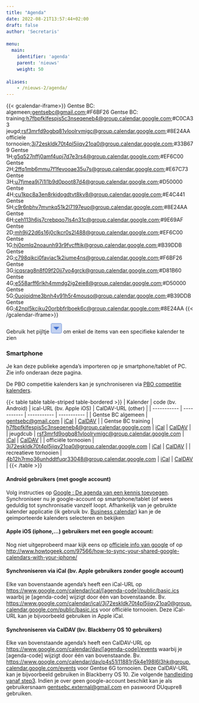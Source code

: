 ```yaml
---
title: "Agenda"
date: 2022-08-21T13:57:44+02:00
draft: false
author: 'Secretaris'

menu:
  main:
    identifier: 'agenda'
    parent: 'nieuws'
    weight: 50

aliases:
    - /nieuws-2/agenda/ 
---
```


{{< gcalendar-iframe>}}
Gentse BC: algemeen;gentsebc@gmail.com;#F6BF26
Gentse BC: training;h7fbpfklfespjs5c3nseqeneb4@group.calendar.google.com;#C0CA33
jeugd;rsf3mrfd9ogbq81vloolrvmigc@group.calendar.google.com;#8E24AA
officiele tornooien;3j72eskldk70t4pl5jiqv21oa0@group.calendar.google.com;#33B679
Gentse 1H;g5q527nffj0amf4upj7d7e3rs4@group.calendar.google.com;#EF6C00
Gentse 2H;2ffq1mb6mmu7f1fevooae35u7s@group.calendar.google.com;#E67C73
Gentse 3H;u7fjmea9j7i1l1b9d0poot87d4@group.calendar.google.com;#D50000
Gentse 4H;cu1kpc8a3en8rkjdogdtvt8kv8@group.calendar.google.com;#E4C441
Gentse 5H;c9r6nbhv7mvnkq51k2l7197euo@group.calendar.google.com;#8E24AA
Gentse 6H;ceh113h6js7crebpqo7ls4n31c@group.calendar.google.com;#9E69AF
Gentse 2D;mh9ji22d6s16j0clkcr0s2l488@group.calendar.google.com;#EF6C00
Gentse 1G;hj0pmlq2noaunh93r9fvcfftik@group.calendar.google.com;#B39DDB
Gentse 2G;c798qikci0faviac1k2iume4ns@group.calendar.google.com;#F6BF26
Gentse 3G;icqsrag8n8f09f20jj7vo4grck@group.calendar.google.com;#D81B60
Gentse 4G;e558arff6rlkh4mmdg2ig2eie8@group.calendar.google.com;#D50000
Gentse 5G;0uojoidme3bnh4v91h5r4mouso@group.calendar.google.com;#B39DDB
Gentse 6G;42npl5kciku20orbbfrlboek6c@group.calendar.google.com;#8E24AA
{{< /gcalendar-iframe>}}

Gebruik het pijltje <img src="images/kalender_dropdown_icon.gif" title="Badminton World Federation" width="30px"> om enkel de items van een specifieke kalender te zien

### Smartphone
Je kan deze publieke agenda’s importeren op je smartphone/tablet of PC. Zie info onderaan deze pagina.


De PBO competitie kalenders kan je synchroniseren via [PBO competitie kalenders](https://competitie.badminton-pbo.be/agenda). 

{{< table table table-striped table-bordered >}}
| Kalender      | code (bv. Android) | ical-URL (bv. Apple iOS) | CalDAV-URL (other) | 
| ----------- | ----------- | ----------- | ----------- |
| Gentse BC algemeen | gentsebc@gmail.com | [iCal](https://www.google.com/calendar/ical/gentsebc@gmail.com/public/basic.ics) |  [CalDAV](https://gentsebc%2Eexternal%40gmail%2Ecom:DUqupre8@www.google.com/calendar/dav/gentsebc@gmail.com/events) |
| Gentse BC training | h7fbpfklfespjs5c3nseqeneb4@group.calendar.google.com | [iCal](https://www.google.com/calendar/ical/h7fbpfklfespjs5c3nseqeneb4@group.calendar.google.com/public/basic.ics) |  [CalDAV](https://gentsebc%2Eexternal%40gmail%2Ecom:DUqupre8@www.google.com/calendar/dav/h7fbpfklfespjs5c3nseqeneb4@group.calendar.google.com/events) |
| jeugdcub | rsf3mrfd9ogbq81vloolrvmigc@group.calendar.google.com | [iCal](https://www.google.com/calendar/ical/rsf3mrfd9ogbq81vloolrvmigc@group.calendar.google.com/public/basic.ics) |  [CalDAV](https://gentsebc%2Eexternal%40gmail%2Ecom:DUqupre8@www.google.com/calendar/dav/rsf3mrfd9ogbq81vloolrvmigc@group.calendar.google.com/events) |
| officiële tornooien | 3j72eskldk70t4pl5jiqv21oa0@group.calendar.google.com | [iCal](https://www.google.com/calendar/ical/3j72eskldk70t4pl5jiqv21oa0@group.calendar.google.com/public/basic.ics) |  [CalDAV](https://gentsebc%2Eexternal%40gmail%2Ecom:DUqupre8@www.google.com/calendar/dav/3j72eskldk70t4pl5jiqv21oa0@group.calendar.google.com/events) |
| recreatieve tornooien | 4b12h7rmo36unhddtfuqr33048@group.calendar.google.com | [iCal](https://www.google.com/calendar/ical/4b12h7rmo36unhddtfuqr33048@group.calendar.google.com/public/basic.ics) |  [CalDAV](https://gentsebc%2Eexternal%40gmail%2Ecom:DUqupre8@www.google.com/calendar/dav/4b12h7rmo36unhddtfuqr33048@group.calendar.google.com/events) |
{{< /table >}}

#### Android gebruikers (met google account)
Volg instructies op [Google : De agenda van een kennis toevoegen](https://support.google.com/calendar/answer/37099?hl=nl&ref_topic=1672445).
Synchroniseer nu je google-account op smartphone/tablet (of wees geduldig tot synchronisatie vanzelf loopt.
Afhankelijk van je gebruikte kalender applicatie (ik gebruik bv. [Business calendar](https://play.google.com/store/apps/details?id=netgenius.bizcal&hl=nl)) kan je de geimporteerde kalenders selecteren en bekijken

 
#### Apple iOS (iphone,…) gebruikers met een google account:
Nog niet uitgeprobeerd maar kijk eens op [officiele info van google](https://support.google.com/calendar/answer/151674) of op http://www.howtogeek.com/97566/how-to-sync-your-shared-google-calendars-with-your-iphone/

#### Synchroniseren via iCal (bv. Apple gebruikers zonder google account)
Elke van bovenstaande agenda’s heeft een iCal-URL op https://www.google.com/calendar/ical/[agenda-code]/public/basic.ics waarbij je [agenda-code] wijzigt door één van bovenstaande. Bv. https://www.google.com/calendar/ical/3j72eskldk70t4pl5jiqv21oa0@group.calendar.google.com/public/basic.ics voor officiële tornooien.
Deze iCal-URL kan je bijvoorbeeld gebruiken in Apple iCal.

#### Synchroniseren via CalDAV (bv. Blackberry OS 10 gebruikers)
Elke van bovenstaande agenda’s heeft een CalDAV-URL op https://www.google.com/calendar/dav/[agenda-code]/events waarbij je [agenda-code] wijzigt door één van bovenstaande. Bv. https://www.google.com/calendar/dav/p4s51i11881rj5k4e198l6l3hk@group.calendar.google.com/events voor Gentse 6G tornooien.
Deze CalDAV-URL kan je bijvoorbeeld gebruiken in Blackberry OS 10. Zie volgende [handleiding vanaf step3](http://www.blackberryos.com/content/friday-tip-add-any-calendar-your-blackberry-10-4880/). Indien je over geen google-account beschikt kan je als gebruikersnaam gentsebc.external@gmail.com en paswoord DUqupre8 gebruiken.